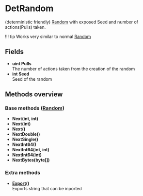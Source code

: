 # DetRandom

(deterministic friendly) [Random](https://learn.microsoft.com/en-us/dotnet/api/system.random?view=net-8.0) with exposed Seed and number of actions(Pulls) taken.

!!! tip
    Works very similar to normal [Random](https://learn.microsoft.com/en-us/dotnet/api/system.random?view=net-8.0)

## Fields
- **uint Pulls**  
    The number of actions taken from the creation of the random
- **int Seed**  
    Seed of the random
## Methods overview
### Base methods ([Random](https://learn.microsoft.com/en-us/dotnet/api/system.random?view=net-8.0))    
- **Next(int, int)**
- **Next(int)**
- **Next()**
- **NextDouble()**
- **NextSingle()**
- **NextInt64()**
- **NextInt64(int, int)**
- **NextInt64(int)**          
- **NextBytes(byte[])**  

### Extra methods  
- **[Export](methods.md#export)()**  
    Exports string that can be inported